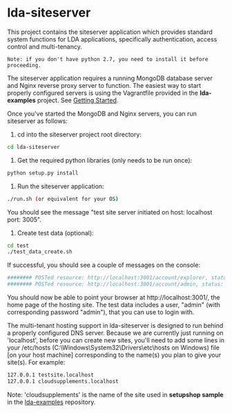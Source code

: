 lda-siteserver
==============

This project contains the siteserver application which provides standard system functions for LDA applications, specifically
authentication, access control and multi-tenancy.

`
Note: if you don't have python 2.7, you need to install it before proceeding.
`

The siteserver application requires a running MongoDB database server and Nginx reverse proxy server to function. 
The easiest way to start properly configured servers is using the Vagrantfile provided in the **lda-examples** project.
See [Getting Started](http://ld4apps.github.io/getting-started/index.html).

Once you've started the MongoDB and Nginx servers, you can run siteserver as follows:

1. cd into the siteserver project root directory:
```sh
cd lda-siteserver
```

1. Get the required python libraries (only needs to be run once):
```sh
python setup.py install
```

1. Run the siteserver application:
```sh
./run.sh (or equivalent for your OS)
```
You should see the message "test site server initiated on host: localhost port: 3005".

1. Create test data (optional):
```sh
cd test
./test_data_create.sh
```
If successful, you should see a couple of messages on the console:
```sh
######## POSTed resource: http://localhost:3001/account/explorer, status: 201
######## POSTed resource: http://localhost:3001/account/admin, status: 201
```

You should now be able to point your browser at http://localhost:3001/, the home page of the hosting site. The test data includes 
a user, "admin" (with corresponding password "admin"), that you can use to login with.

The multi-tenant hosting support in lda-siteserver is designed to run behind a properly configured DNS server.
Because we are currently just running on 'localhost', before you can create new sites, you'll need to add some lines
in your /etc/hosts (C:\Windows\System32\Drivers\etc\hosts on Windows) file [on your host machine] corresponding to the name(s)
you plan to give your site(s). 
For example:

```sh
127.0.0.1 testsite.localhost
127.0.0.1 cloudsupplements.localhost
```

Note: 'cloudsupplements' is the name of the site used in **setupshop sample** in the [lda-examples](https://github.com/ld4apps/lda-examples) repository.
 